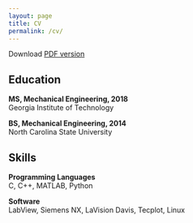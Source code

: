 ```yaml
---
layout: page
title: CV
permalink: /cv/
---
```


Download [PDF version](https://github.com/tjburrows/tjburrows.github.io/raw/master/TravisBurrowsResume.pdf)

## Education

**MS, Mechanical Engineering, 2018**  <br>
Georgia Institute of Technology

**BS, Mechanical Engineering, 2014**  <br>
North Carolina State University

## Skills
**Programming Languages** <br>
C, C++, MATLAB, Python

**Software** <br>
LabView, Siemens NX, LaVision Davis, Tecplot, Linux
